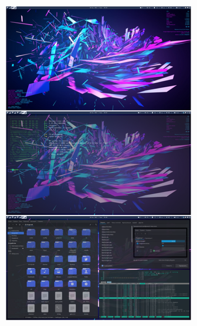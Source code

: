 ![alt text](screenshots/first.png "Title")
![alt text](screenshots/tretie.png "Title")
![alt text](screenshots/second.png "Title")

